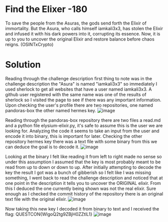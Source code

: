 # Find the Elixer -180 
To save the people from the Asuras, the gods send forth the Elixir of immortality. But the Asura, who calls himself iamkali3x3, has stolen the Elixir and infused it with his dark powers into it, corrupting its essence. Now, it is up to you to uncover the original Elixir and restore balance before chaos reigns. (OSINTxCrypto)

# Solution
Reading through the challenge description first thing to note was in the challenge description the "Asura" is named "iamkali3x3" so immediately I used sherlock to get all websites that have a user named iamkali3x3. A github user registered with the same name was one of the results of sherlock so I visited the page to see if there was any important information. Upon checking the user's profile there are two repositories, one named pandoras-box the other named hermes key.
![image](https://github.com/user-attachments/assets/e3a1a2ab-3dfd-4a5b-a335-a6fb902ac869)

Reading through the pandoras-box repository there are two files a read.md and a python file elysium-elixir.py, it's safe to assume this is the user we are looking for. Analyzing the code it seems to take an input from the user and encode it into binary, this is important for later. Checking the other repository hermes key there was a text file with some binary from this we can deduce the goal is to decode it.
![image](https://github.com/user-attachments/assets/0986c351-1e58-439f-bdb0-3ff8fd6a4546)

Looking at the binary I felt like reading it from left to right made no sense so under this assumption I assumed that the key is most probably meant to be read from up to down or down to up. After initially attempting to decode the key the result I got was a bunch of gibberish so I felt like I was missing something, I went back to read the challenge description and noticed that at one point in the description it tells you to uncover the ORIGINAL elixir. From this I deduced the one currently being shown was not the real elixir. Sure enough as I checked the commit history of the repository there is an original text file with the original elixir. 
![image](https://github.com/user-attachments/assets/9af52ab8-2bd1-4c89-96af-68981760ed06)

Now taking this new key I decoded it from binary to text and I received the flag: QUESTCON{WlgoQ2tg9ZBjH0ZZtlL1}
![image](https://github.com/user-attachments/assets/ae89b01c-481d-4df8-ae07-77781a283824)


